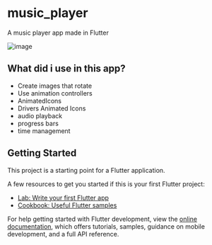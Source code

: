 # music_player

A music player app made in Flutter

![image](https://user-images.githubusercontent.com/51382458/214110982-95bf0b74-abe1-4059-969f-92f4f1875097.png)

## What did i use in this app?

- Create images that rotate
- Use animation controllers
- AnimatedIcons
- Drivers Animated Icons
- audio playback
- progress bars
- time management

## Getting Started

This project is a starting point for a Flutter application.

A few resources to get you started if this is your first Flutter project:

- [Lab: Write your first Flutter app](https://docs.flutter.dev/get-started/codelab)
- [Cookbook: Useful Flutter samples](https://docs.flutter.dev/cookbook)

For help getting started with Flutter development, view the
[online documentation](https://docs.flutter.dev/), which offers tutorials,
samples, guidance on mobile development, and a full API reference.
